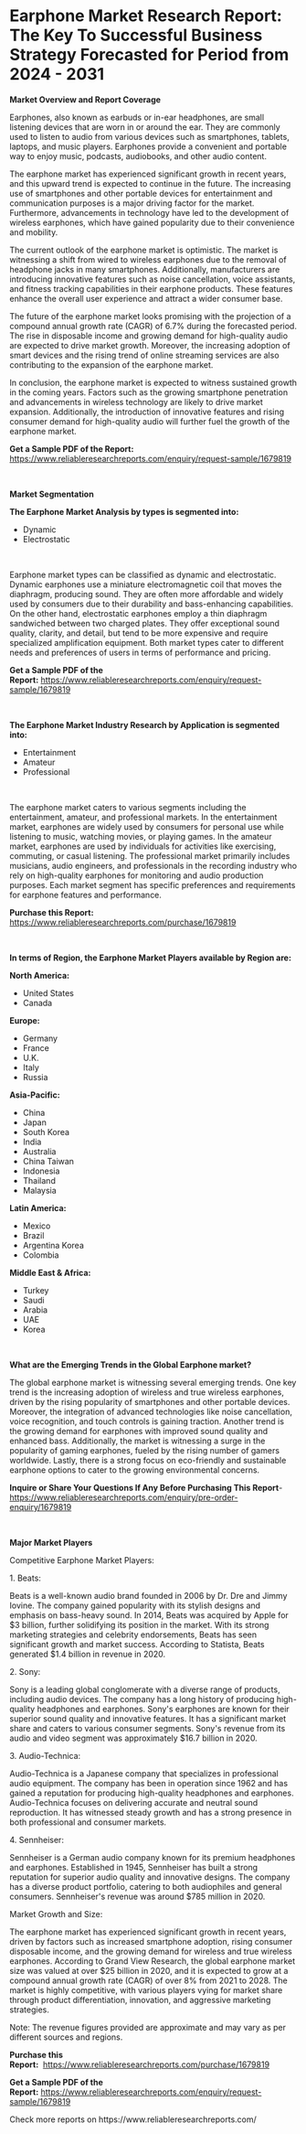 <p><h1>Earphone Market Research Report: The Key To Successful Business Strategy Forecasted for Period from 2024 - 2031</h1></p><p><strong>Market Overview and Report Coverage</strong></p>
<p><p>Earphones, also known as earbuds or in-ear headphones, are small listening devices that are worn in or around the ear. They are commonly used to listen to audio from various devices such as smartphones, tablets, laptops, and music players. Earphones provide a convenient and portable way to enjoy music, podcasts, audiobooks, and other audio content.</p><p>The earphone market has experienced significant growth in recent years, and this upward trend is expected to continue in the future. The increasing use of smartphones and other portable devices for entertainment and communication purposes is a major driving factor for the market. Furthermore, advancements in technology have led to the development of wireless earphones, which have gained popularity due to their convenience and mobility.</p><p>The current outlook of the earphone market is optimistic. The market is witnessing a shift from wired to wireless earphones due to the removal of headphone jacks in many smartphones. Additionally, manufacturers are introducing innovative features such as noise cancellation, voice assistants, and fitness tracking capabilities in their earphone products. These features enhance the overall user experience and attract a wider consumer base.</p><p>The future of the earphone market looks promising with the projection of a compound annual growth rate (CAGR) of 6.7% during the forecasted period. The rise in disposable income and growing demand for high-quality audio are expected to drive market growth. Moreover, the increasing adoption of smart devices and the rising trend of online streaming services are also contributing to the expansion of the earphone market.</p><p>In conclusion, the earphone market is expected to witness sustained growth in the coming years. Factors such as the growing smartphone penetration and advancements in wireless technology are likely to drive market expansion. Additionally, the introduction of innovative features and rising consumer demand for high-quality audio will further fuel the growth of the earphone market.</p></p>
<p><strong>Get a Sample PDF of the Report:</strong> <a href="https://www.reliableresearchreports.com/enquiry/request-sample/1679819">https://www.reliableresearchreports.com/enquiry/request-sample/1679819</a></p>
<p>&nbsp;</p>
<p><strong>Market Segmentation</strong></p>
<p><strong>The Earphone Market Analysis by types is segmented into:</strong></p>
<p><ul><li>Dynamic</li><li>Electrostatic</li></ul></p>
<p>&nbsp;</p>
<p><p>Earphone market types can be classified as dynamic and electrostatic. Dynamic earphones use a miniature electromagnetic coil that moves the diaphragm, producing sound. They are often more affordable and widely used by consumers due to their durability and bass-enhancing capabilities. On the other hand, electrostatic earphones employ a thin diaphragm sandwiched between two charged plates. They offer exceptional sound quality, clarity, and detail, but tend to be more expensive and require specialized amplification equipment. Both market types cater to different needs and preferences of users in terms of performance and pricing.</p></p>
<p><strong>Get a Sample PDF of the Report:</strong>&nbsp;<a href="https://www.reliableresearchreports.com/enquiry/request-sample/1679819">https://www.reliableresearchreports.com/enquiry/request-sample/1679819</a></p>
<p>&nbsp;</p>
<p><strong>The Earphone Market Industry Research by Application is segmented into:</strong></p>
<p><ul><li>Entertainment</li><li>Amateur</li><li>Professional</li></ul></p>
<p>&nbsp;</p>
<p><p>The earphone market caters to various segments including the entertainment, amateur, and professional markets. In the entertainment market, earphones are widely used by consumers for personal use while listening to music, watching movies, or playing games. In the amateur market, earphones are used by individuals for activities like exercising, commuting, or casual listening. The professional market primarily includes musicians, audio engineers, and professionals in the recording industry who rely on high-quality earphones for monitoring and audio production purposes. Each market segment has specific preferences and requirements for earphone features and performance.</p></p>
<p><strong>Purchase this Report:</strong>&nbsp; <a href="https://www.reliableresearchreports.com/purchase/1679819">https://www.reliableresearchreports.com/purchase/1679819</a></p>
<p>&nbsp;</p>
<p><strong>In terms of Region, the Earphone Market Players available by Region are:</strong></p>
<p>
    <p> <strong> North America: </strong>
        <ul>
            <li>United States</li>
            <li>Canada</li>
        </ul>
        </p> 
    <p> <strong> Europe: </strong>
        <ul>
            <li>Germany</li>
            <li>France</li>
            <li>U.K.</li>
            <li>Italy</li>
            <li>Russia</li>
        </ul>
        </p> 
    <p> <strong> Asia-Pacific: </strong>
        <ul>
            <li>China</li>
            <li>Japan</li>
            <li>South Korea</li>
            <li>India</li>
            <li>Australia</li>
            <li>China Taiwan</li>
            <li>Indonesia</li>
            <li>Thailand</li>
            <li>Malaysia</li>
        </ul>
        </p> 
    <p> <strong> Latin America: </strong>
        <ul>
            <li>Mexico</li>
            <li>Brazil</li>
            <li>Argentina Korea</li>
            <li>Colombia</li>
        </ul>
        </p> 
    <p> <strong> Middle East & Africa: </strong>
        <ul>
            <li>Turkey</li>
            <li>Saudi</li>
            <li>Arabia</li>
            <li>UAE</li>
            <li>Korea</li>
        </ul>
    </p>
    </p>
<p>&nbsp;</p>
<p><strong>What are the Emerging Trends in the Global Earphone market?</strong></p>
<p><p>The global earphone market is witnessing several emerging trends. One key trend is the increasing adoption of wireless and true wireless earphones, driven by the rising popularity of smartphones and other portable devices. Moreover, the integration of advanced technologies like noise cancellation, voice recognition, and touch controls is gaining traction. Another trend is the growing demand for earphones with improved sound quality and enhanced bass. Additionally, the market is witnessing a surge in the popularity of gaming earphones, fueled by the rising number of gamers worldwide. Lastly, there is a strong focus on eco-friendly and sustainable earphone options to cater to the growing environmental concerns.</p></p>
<p><strong>Inquire or Share Your Questions If Any Before Purchasing This Report</strong>- <a href="https://www.reliableresearchreports.com/enquiry/pre-order-enquiry/1679819">https://www.reliableresearchreports.com/enquiry/pre-order-enquiry/1679819</a></p>
<p>&nbsp;</p>
<p><strong>Major Market Players</strong></p>
<p><p>Competitive Earphone Market Players:</p><p>1. Beats:</p><p>Beats is a well-known audio brand founded in 2006 by Dr. Dre and Jimmy Iovine. The company gained popularity with its stylish designs and emphasis on bass-heavy sound. In 2014, Beats was acquired by Apple for $3 billion, further solidifying its position in the market. With its strong marketing strategies and celebrity endorsements, Beats has seen significant growth and market success. According to Statista, Beats generated $1.4 billion in revenue in 2020.</p><p>2. Sony:</p><p>Sony is a leading global conglomerate with a diverse range of products, including audio devices. The company has a long history of producing high-quality headphones and earphones. Sony's earphones are known for their superior sound quality and innovative features. It has a significant market share and caters to various consumer segments. Sony's revenue from its audio and video segment was approximately $16.7 billion in 2020.</p><p>3. Audio-Technica:</p><p>Audio-Technica is a Japanese company that specializes in professional audio equipment. The company has been in operation since 1962 and has gained a reputation for producing high-quality headphones and earphones. Audio-Technica focuses on delivering accurate and neutral sound reproduction. It has witnessed steady growth and has a strong presence in both professional and consumer markets.</p><p>4. Sennheiser:</p><p>Sennheiser is a German audio company known for its premium headphones and earphones. Established in 1945, Sennheiser has built a strong reputation for superior audio quality and innovative designs. The company has a diverse product portfolio, catering to both audiophiles and general consumers. Sennheiser's revenue was around $785 million in 2020.</p><p>Market Growth and Size:</p><p>The earphone market has experienced significant growth in recent years, driven by factors such as increased smartphone adoption, rising consumer disposable income, and the growing demand for wireless and true wireless earphones. According to Grand View Research, the global earphone market size was valued at over $25 billion in 2020, and it is expected to grow at a compound annual growth rate (CAGR) of over 8% from 2021 to 2028. The market is highly competitive, with various players vying for market share through product differentiation, innovation, and aggressive marketing strategies.</p><p>Note: The revenue figures provided are approximate and may vary as per different sources and regions.</p></p>
<p><strong>Purchase this Report:</strong>&nbsp;&nbsp;<a href="https://www.reliableresearchreports.com/purchase/1679819">https://www.reliableresearchreports.com/purchase/1679819</a></p>
<p></p>
<p><strong>Get a Sample PDF of the Report:</strong>&nbsp;<a href="https://www.reliableresearchreports.com/enquiry/request-sample/1679819">https://www.reliableresearchreports.com/enquiry/request-sample/1679819</a></p>
<p>Check more reports on https://www.reliableresearchreports.com/</p>